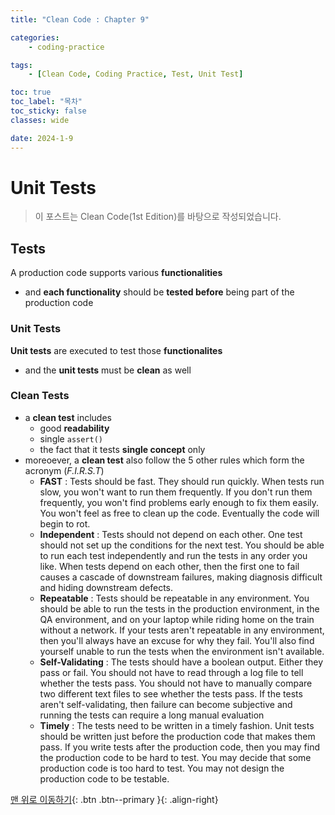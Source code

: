 ```yaml
---
title: "Clean Code : Chapter 9"

categories:
    - coding-practice

tags:
    - [Clean Code, Coding Practice, Test, Unit Test]

toc: true
toc_label: "목차"
toc_sticky: false
classes: wide

date: 2024-1-9
---
```


# Unit Tests

> 이 포스트는 Clean Code(1st Edition)를 바탕으로 작성되었습니다.

## Tests
A production code supports various **functionalities**
- and **each functionality** should be **tested before** being part of the production code

### Unit Tests
**Unit tests** are executed to test those **functionalites**
- and the **unit tests** must be **clean** as well

### Clean Tests
- a **clean test** includes
    * good **readability**
    * single `assert()`
    * the fact that it tests **single concept** only
- moreoever, a **clean test** also follow the 5 other rules which form the acronym (*F.I.R.S.T*)
    * **FAST** : Tests should be fast. They should run quickly. When tests run slow, you won't want to run them frequently. If you don't run them frequently, you won't find problems early enough to fix them easily. You won't feel as free to clean up the code. Eventually the code will begin to rot.
    * **Independent** : Tests should not depend on each other. One test should not set up the conditions for the next test. You should be able to run each test independently and run the tests in any order you like. When tests depend on each other, then the first one to fail causes a cascade of downstream failures, making diagnosis difficult and hiding downstream defects.
    * **Repeatable** : Tests should be repeatable in any environment. You should be able to run the tests in the production environment, in the QA environment, and on your laptop while riding home on the train without a network. If your tests aren't repeatable in any environment, then you'll always have an excuse for why they fail. You'll also find yourself unable to run the tests when the environment isn't available.
    * **Self-Validating** : The tests should have a boolean output. Either they pass or fail. You should not have to read through a log file to tell whether the tests pass. You should not have to manually compare two different text files to see whether the tests pass. If the tests aren't self-validating, then failure can become subjective and running the tests can require a long manual evaluation
    * **Timely** : The tests need to be written in a timely fashion. Unit tests should be written just before the production code that makes them pass. If you write tests after the production code, then you may find the production code to be hard to test. You may decide that some production code is too hard to test. You may not design the production code to be testable.


[맨 위로 이동하기](#){: .btn .btn--primary }{: .align-right}